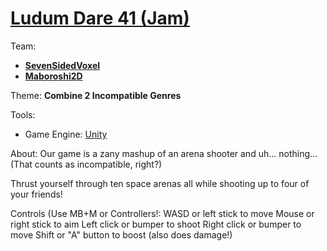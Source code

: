 # [Ludum Dare 41 (Jam)](https://ldjam.com/events/ludum-dare/41/)

Team:
- [**SevenSidedVoxel**](https://github.com/sevensidedvoxel)
- [**Maboroshi2D**](https://github.com/maboroshi2d)

Theme:
**Combine 2 Incompatible Genres**

Tools:
- Game Engine: [Unity](https://unity3d.com/)

About:
Our game is a zany mashup of an arena shooter and uh... nothing... (That counts as incompatible, right?)

Thrust yourself through ten space arenas all while shooting up to four of your friends!

Controls (Use MB+M or Controllers!:
WASD or left stick to move
Mouse or right stick to aim
Left click or bumper to shoot
Right click or bumper to move
Shift or "A" button to boost (also does damage!)